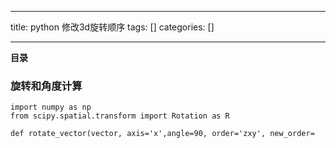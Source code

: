 
--- 
title:  python 修改3d旋转顺序 
tags: []
categories: [] 

---
**目录**









### 旋转和角度计算

```
import numpy as np
from scipy.spatial.transform import Rotation as R

def rotate_vector(vector, axis='x',angle=90, order='zxy', new_order=
```
